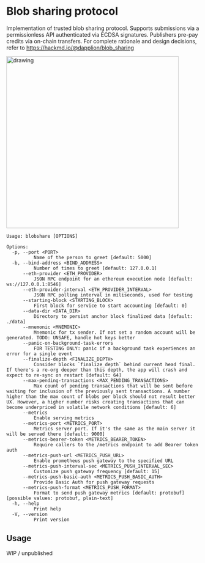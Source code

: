 # Blob sharing protocol

Implementation of trusted blob sharing protocol. Supports submissions via a permissionless API authenticated via ECDSA signatures. Publishers pre-pay credits via on-chain transfers. For complete rationale and design decisions, refer to https://hackmd.io/@dapplion/blob_sharing

<img src="https://hackmd.io/_uploads/ByUbygIVT.png" alt="drawing" width="450"/>

<!-- HELP_START -->
```
Usage: blobshare [OPTIONS]

Options:
  -p, --port <PORT>
          Name of the person to greet [default: 5000]
  -b, --bind-address <BIND_ADDRESS>
          Number of times to greet [default: 127.0.0.1]
      --eth-provider <ETH_PROVIDER>
          JSON RPC endpoint for an ethereum execution node [default: ws://127.0.0.1:8546]
      --eth-provider-interval <ETH_PROVIDER_INTERVAL>
          JSON RPC polling interval in miliseconds, used for testing
      --starting-block <STARTING_BLOCK>
          First block for service to start accounting [default: 0]
      --data-dir <DATA_DIR>
          Directory to persist anchor block finalized data [default: ./data]
      --mnemonic <MNEMONIC>
          Mnemonic for tx sender. If not set a random account will be generated. TODO: UNSAFE, handle hot keys better
      --panic-on-background-task-errors
          FOR TESTING ONLY: panic if a background task experiences an error for a single event
      --finalize-depth <FINALIZE_DEPTH>
          Consider blocks `finalize_depth` behind current head final. If there's a re-org deeper than this depth, the app will crash and expect to re-sync on restart [default: 64]
      --max-pending-transactions <MAX_PENDING_TRANSACTIONS>
          Max count of pending transactions that will be sent before waiting for inclusion of the previously sent transactions. A number higher than the max count of blobs per block should not result better UX. However, a higher number risks creating transactions that can become underpriced in volatile network conditions [default: 6]
      --metrics
          Enable serving metrics
      --metrics-port <METRICS_PORT>
          Metrics server port. If it's the same as the main server it will be served there [default: 9000]
      --metrics-bearer-token <METRICS_BEARER_TOKEN>
          Require callers to the /metrics endpoint to add Bearer token auth
      --metrics-push-url <METRICS_PUSH_URL>
          Enable prometheus push gateway to the specified URL
      --metrics-push-interval-sec <METRICS_PUSH_INTERVAL_SEC>
          Customize push gateway frequency [default: 15]
      --metrics-push-basic-auth <METRICS_PUSH_BASIC_AUTH>
          Provide Basic Auth for push gateway requests
      --metrics-push-format <METRICS_PUSH_FORMAT>
          Format to send push gateway metrics [default: protobuf] [possible values: protobuf, plain-text]
  -h, --help
          Print help
  -V, --version
          Print version

```
<!-- HELP_END -->

## Usage

WIP / unpublished
